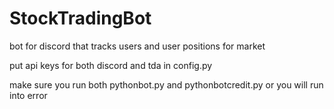 # StockTradingBot
bot for discord that tracks users and user positions for market

put api keys for both discord and tda in config.py

make sure you run both pythonbot.py and pythonbotcredit.py or you will run into error
